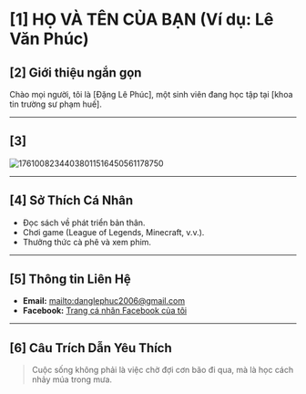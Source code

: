 # [1] HỌ VÀ TÊN CỦA BẠN (Ví dụ: Lê Văn Phúc)

## [2] Giới thiệu ngắn gọn

Chào mọi người, tôi là [Đặng Lê Phúc], một sinh viên đang học tập tại [khoa tin trường sư phạm huế].

---

## [3] 
![17610082344038011516450561178750](https://github.com/user-attachments/assets/ce381345-9ab9-4367-874e-6868663998cb)


---

## [4] Sở Thích Cá Nhân

* Đọc sách về phát triển bản thân.
* Chơi game (League of Legends, Minecraft, v.v.).
* Thưởng thức cà phê và xem phim.

---

## [5] Thông tin Liên Hệ

* **Email:** <mailto:danglephuc2006@gmail.com>
* **Facebook:** [Trang cá nhân Facebook của tôi](https://www.facebook.com/anglephuc.2024)

---

## [6] Câu Trích Dẫn Yêu Thích

> Cuộc sống không phải là việc chờ đợi cơn bão đi qua, mà là học cách nhảy múa trong mưa.
